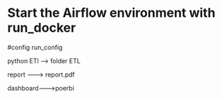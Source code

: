 # Start the Airflow environment with run_docker

#config run_config

python ETl --> folder ETL

report ---> report.pdf

dashboard--->poerbi
